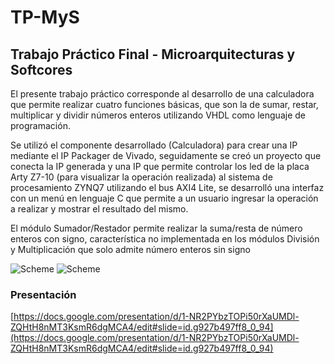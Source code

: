 # TP-MyS
## Trabajo Práctico Final - Microarquitecturas y Softcores

El presente trabajo práctico corresponde al desarrollo de una calculadora que permite realizar cuatro funciones básicas, que son la de sumar, restar, multiplicar y dividir números enteros utilizando VHDL como lenguaje de programación.

Se utilizó el componente desarrollado (Calculadora) para crear una IP mediante el IP Packager de Vivado, seguidamente se creó un proyecto que 
conecta la IP generada y una IP que permite controlar los led de la placa Arty Z7-10 (para visualizar la operación realizada) al sistema de procesamiento ZYNQ7 utilizando el bus AXI4 Lite, se desarrolló una interfaz con un menú en lenguaje C que permite a un usuario ingresar la operación a realizar y mostrar el resultado del mismo.

El módulo Sumador/Restador permite realizar la suma/resta de número enteros con signo, característica no implementada en los módulos División y Multiplicación que solo admite número enteros sin signo

![Scheme](https://github.com/KayboProject/TP-MyS/blob/master/image/Screenshot_4.jpg)
![Scheme](https://github.com/KayboProject/TP-MyS/blob/master/image/Screenshot_3.jpg)

### Presentación
[https://docs.google.com/presentation/d/1-NR2PYbzTOPi50rXaUMDl-ZQHtH8nMT3KsmR6dgMCA4/edit#slide=id.g927b497ff8_0_94](https://docs.google.com/presentation/d/1-NR2PYbzTOPi50rXaUMDl-ZQHtH8nMT3KsmR6dgMCA4/edit#slide=id.g927b497ff8_0_94)
